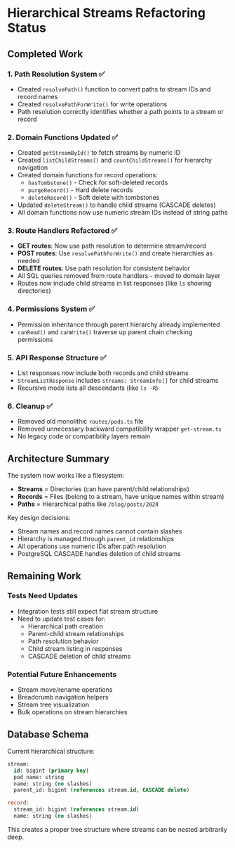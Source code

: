 # Hierarchical Streams Refactoring Status

## Completed Work

### 1. Path Resolution System ✅

- Created `resolvePath()` function to convert paths to stream IDs and record names
- Created `resolvePathForWrite()` for write operations
- Path resolution correctly identifies whether a path points to a stream or record

### 2. Domain Functions Updated ✅

- Created `getStreamById()` to fetch streams by numeric ID
- Created `listChildStreams()` and `countChildStreams()` for hierarchy navigation
- Created domain functions for record operations:
  - `hasTombstone()` - Check for soft-deleted records
  - `purgeRecord()` - Hard delete records
  - `deleteRecord()` - Soft delete with tombstones
- Updated `deleteStream()` to handle child streams (CASCADE deletes)
- All domain functions now use numeric stream IDs instead of string paths

### 3. Route Handlers Refactored ✅

- **GET routes**: Now use path resolution to determine stream/record
- **POST routes**: Use `resolvePathForWrite()` and create hierarchies as needed
- **DELETE routes**: Use path resolution for consistent behavior
- All SQL queries removed from route handlers - moved to domain layer
- Routes now include child streams in list responses (like `ls` showing directories)

### 4. Permissions System ✅

- Permission inheritance through parent hierarchy already implemented
- `canRead()` and `canWrite()` traverse up parent chain checking permissions

### 5. API Response Structure ✅

- List responses now include both records and child streams
- `StreamListResponse` includes `streams: StreamInfo[]` for child streams
- Recursive mode lists all descendants (like `ls -R`)

### 6. Cleanup ✅

- Removed old monolithic `routes/pods.ts` file
- Removed unnecessary backward compatibility wrapper `get-stream.ts`
- No legacy code or compatibility layers remain

## Architecture Summary

The system now works like a filesystem:

- **Streams** = Directories (can have parent/child relationships)
- **Records** = Files (belong to a stream, have unique names within stream)
- **Paths** = Hierarchical paths like `/blog/posts/2024`

Key design decisions:

- Stream names and record names cannot contain slashes
- Hierarchy is managed through `parent_id` relationships
- All operations use numeric IDs after path resolution
- PostgreSQL CASCADE handles deletion of child streams

## Remaining Work

### Tests Need Updates

- Integration tests still expect flat stream structure
- Need to update test cases for:
  - Hierarchical path creation
  - Parent-child stream relationships
  - Path resolution behavior
  - Child stream listing in responses
  - CASCADE deletion of child streams

### Potential Future Enhancements

- Stream move/rename operations
- Breadcrumb navigation helpers
- Stream tree visualization
- Bulk operations on stream hierarchies

## Database Schema

Current hierarchical structure:

```sql
stream:
  id: bigint (primary key)
  pod_name: string
  name: string (no slashes)
  parent_id: bigint (references stream.id, CASCADE delete)

record:
  stream_id: bigint (references stream.id)
  name: string (no slashes)
```

This creates a proper tree structure where streams can be nested arbitrarily deep.
